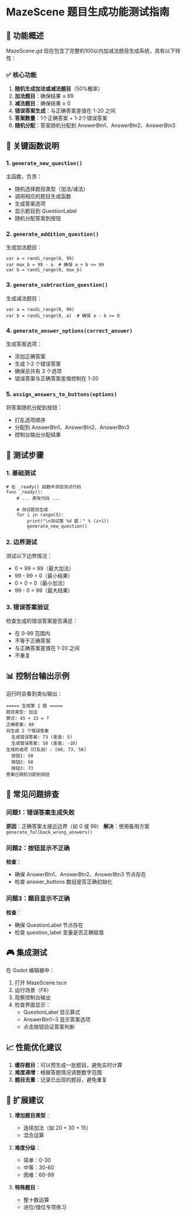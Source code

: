 # MazeScene 题目生成功能测试指南

## 📝 功能概述

MazeScene.gd 现在包含了完整的100以内加减法题目生成系统，具有以下特性：

### ✅ 核心功能
1. **随机生成加法或减法题目**（50%概率）
2. **加法题目**：确保结果 ≤ 99
3. **减法题目**：确保结果 ≥ 0
4. **错误答案生成**：与正确答案差值在 1-20 之间
5. **答案数量**：1个正确答案 + 1-2个错误答案
6. **随机分配**：答案随机分配到 AnswerBtn1、AnswerBtn2、AnswerBtn3

## 🔧 关键函数说明

### 1. `generate_new_question()`
主函数，负责：
- 随机选择题目类型（加法/减法）
- 调用相应的题目生成函数
- 生成答案选项
- 显示题目到 QuestionLabel
- 随机分配答案到按钮

### 2. `generate_addition_question()`
生成加法题目：
```gdscript
var a = randi_range(0, 99)
var max_b = 99 - a  # 确保 a + b <= 99
var b = randi_range(0, max_b)
```

### 3. `generate_subtraction_question()`
生成减法题目：
```gdscript
var a = randi_range(0, 99)
var b = randi_range(0, a)  # 确保 a - b >= 0
```

### 4. `generate_answer_options(correct_answer)`
生成答案选项：
- 添加正确答案
- 生成 1-2 个错误答案
- 确保总共有 3 个选项
- 错误答案与正确答案差值控制在 1-20

### 5. `assign_answers_to_buttons(options)`
将答案随机分配到按钮：
- 打乱选项顺序
- 分配到 AnswerBtn1、AnswerBtn2、AnswerBtn3
- 控制台输出分配结果

## 🧪 测试步骤

### 1. 基础测试
```gdscript
# 在 _ready() 函数中添加测试代码
func _ready():
    # ... 原有代码 ...
    
    # 测试题目生成
    for i in range(5):
        print("\n测试第 %d 题：" % (i+1))
        generate_new_question()
```

### 2. 边界测试
测试以下边界情况：
- 0 + 99 = 99（最大加法）
- 99 - 99 = 0（最小结果）
- 0 + 0 = 0（最小加法）
- 99 - 0 = 99（最大结果）

### 3. 错误答案验证
检查生成的错误答案是否满足：
- 在 0-99 范围内
- 不等于正确答案
- 与正确答案差值在 1-20 之间
- 不重复

## 📊 控制台输出示例

运行时会看到类似输出：
```
===== 生成第 1 题 =====
题目类型: 加法
算式: 45 + 23 = ?
正确答案: 68
将生成 2 个错误答案
  生成错误答案: 73 (差值: 5)
  生成错误答案: 58 (差值: -10)
生成的选项（打乱前）: [68, 73, 58]
  按钮1: 58
  按钮2: 68
  按钮3: 73
答案已随机分配到按钮
```

## 🐛 常见问题排查

### 问题1：错误答案生成失败
**原因**：正确答案太接近边界（如 0 或 99）
**解决**：使用备用方案 `generate_fallback_wrong_answers()`

### 问题2：按钮显示不正确
**检查**：
- 确保 AnswerBtn1、AnswerBtn2、AnswerBtn3 节点存在
- 检查 answer_buttons 数组是否正确初始化

### 问题3：题目显示不正确
**检查**：
- 确保 QuestionLabel 节点存在
- 检查 question_label 变量是否正确赋值

## 🎮 集成测试

在 Godot 编辑器中：
1. 打开 MazeScene.tscn
2. 运行场景（F6）
3. 观察控制台输出
4. 检查界面显示：
   - QuestionLabel 显示算式
   - AnswerBtn1~3 显示答案选项
   - 点击按钮验证答案判断

## 📈 性能优化建议

1. **缓存题目**：可以预生成一批题目，避免实时计算
2. **难度递增**：根据答题情况调整数字范围
3. **题目去重**：记录已出现的题目，避免重复

## 🔄 扩展建议

1. **增加题目类型**：
   - 连续加法（如 20 + 30 + 15）
   - 混合运算

2. **难度分级**：
   - 简单：0-30
   - 中等：30-60
   - 困难：60-99

3. **特殊题目**：
   - 整十数运算
   - 进位/借位专项练习